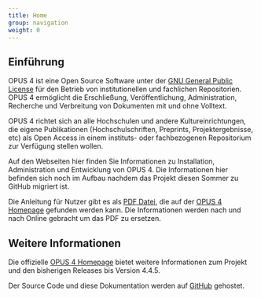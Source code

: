 ```yaml
---
title: Home
group: navigation
weight: 0
---
```


## Einführung

OPUS 4 ist eine Open Source Software unter der [GNU General Public License](http://www.gnu.org/copyleft/gpl.html) für
den Betrieb von institutionellen und fachlichen Repositorien. OPUS 4 ermöglicht die Erschließung, Veröffentlichung,
Administration, Recherche und Verbreitung von Dokumenten mit und ohne Volltext.

OPUS 4 richtet sich an alle Hochschulen und andere Kultureinrichtungen, die eigene Publikationen (Hochschulschriften,
Preprints, Projektergebnisse, etc) als Open Access in einem instituts- oder fachbezogenen Repositorium zur Verfügung
stellen wollen.

Auf den Webseiten hier finden Sie Informationen zu Installation, Administration und Entwicklung von OPUS 4. Die
Informationen hier befinden sich noch im Aufbau nachdem das Projekt diesen Sommer zu GitHub migriert ist.

Die Anleitung für Nutzer gibt es als
[PDF Datei](https://www.kobv.de/wp-content/uploads/2015/03/kobv_opus_dokumentation_version-4.4.4_de.pdf),
die auf der [OPUS 4 Homepage](http://opus4.kobv.de) gefunden werden
kann. Die Informationen werden nach und nach Online gebracht um das PDF zu ersetzen.

## Weitere Informationen

Die offizielle [OPUS 4 Homepage](http://opus4.kobv.de) bietet weitere Informationen zum Projekt und den bisherigen
Releases bis Version 4.4.5.

Der Source Code und diese Dokumentation werden auf [GitHub](https://github.com/opus4) gehostet.

